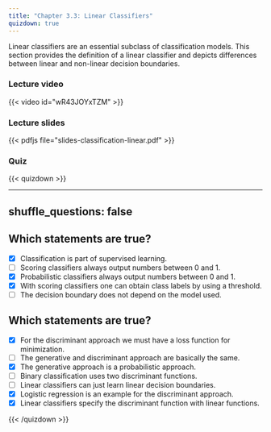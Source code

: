 ```yaml
---
title: "Chapter 3.3: Linear Classifiers"
quizdown: true
---
```

Linear classifiers are an essential subclass of classification models. This section provides the definition of a linear classifier and depicts differences between linear and non-linear decision boundaries.

### Lecture video

<!--more-->
{{< video id="wR43JOYxTZM" >}}

### Lecture slides

{{< pdfjs file="slides-classification-linear.pdf" >}}

### Quiz

{{< quizdown >}}

---
shuffle_questions: false
---

## Which statements are true? 

- [x] Classification is part of supervised learning.
- [ ] Scoring classifiers always output numbers between 0 and 1.
- [x] Probabilistic classifiers always output numbers between 0 and 1.
- [x] With scoring classifiers one can obtain class labels by using a threshold.
- [ ] The decision boundary does not depend on the model used.

## Which statements are true? 

- [x] For the discriminant approach we must have a loss function for minimization.
- [ ] The generative and discriminant approach are basically the same.
- [x] The generative approach is a probabilistic approach.
- [ ] Binary classification uses two discriminant functions.
- [ ] Linear classifiers can just learn linear decision boundaries.
- [x] Logistic regression is an example for the discriminant approach.
- [x] Linear classifiers specify the discriminant function with linear functions.

{{< /quizdown >}}